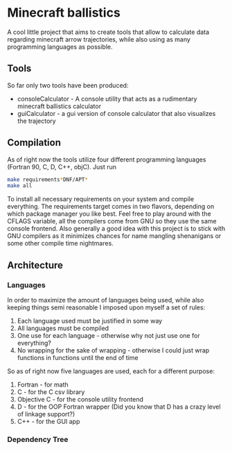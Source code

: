 # Minecraft ballistics

A cool little project that aims to create tools that allow to calculate data regarding minecraft arrow trajectories, while also using as many programming languages as possible.

## Tools

So far only two tools have been produced:

- consoleCalculator - A console utility that acts as a rudimentary minecraft ballistics calculator
- guiCalculator - a gui version of console calculator that also visualizes the trajectory

## Compilation

As of right now the tools utilize four different programming languages (Fortran 90, C, D, C++, objC).
Just run

```sh
make requirements*DNF/APT*
make all
```

To install all necessary requirements on your system and compile everything.
The requirements target comes in two flavors, depending on which package manager you like best.
Feel free to play around with the CFLAGS variable, all the compilers come from GNU so they use the same console frontend.
Also generally a good idea with this project is to stick with GNU compilers as it minimizes chances for name mangling shenanigans or some other compile time nightmares.

## Architecture

### Languages

In order to maximize the amount of languages being used, while also keeping things semi reasonable I imposed upon myself a set of rules:

1. Each language used must be justified in some way
2. All languages must be compiled
3. One use for each language - otherwise why not just use one for everything?
4. No wrapping for the sake of wrapping - otherwise I could just wrap functions in functions until the end of time

So as of right now five languages are used, each for a different purpose:

1. Fortran - for math
2. C - for the C csv library
3. Objective C - for the console utility frontend
4. D - for the OOP Fortran wrapper (Did you know that D has a crazy level of linkage support?)
5. C++ - for the GUI app

### Dependency Tree
